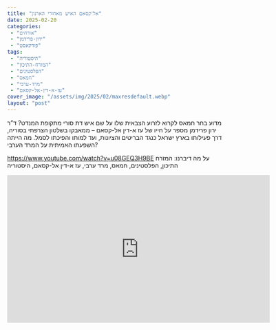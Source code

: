 ```yaml
---
title: "אל־קסאם האיש מאחורי הארגון"
date: 2025-02-20
categories: 
 - "אורחים"
 - "ירון-פרידמן"
 - "פודקאסט"
tags: 
 - "היסטוריה"
 - "המזרח-התיכון"
 - "הפלסטינים"
 - "חמאס"
 - "מרד-ערבי"
 - "עז-א-דין-אל-קסאם"
cover_image: "/assets/img/2025/02/maxresdefault.webp"
layout: "post"
---
```


מדוע בחר חמאס לקרוא לזרוע הצבאית שלו על שם איש דת סורי מתקופת המנדט? ד”ר ירון פרידמן מספר על חייו של עז א-דין אל-קסאם – ממאבקו בשלטון הצרפתי בסוריה, דרך פעילותו בארץ ישראל כנגד הבריטים והציונות, ועד למותו והפיכתו לסמל. מה הייתה השפעתו האמיתית על המרד הערבי?

<https://www.youtube.com/watch?v=u08GEQ3H9BE>
על מה דיברנו: המזרח התיכון, הפלסטינים, חמאס, מרד ערבי, עז א-דין אל-קסאם, היסטוריה

<iframe width="610" height="343" src="https://www.youtube.com/embed/u08GEQ3H9BE" frameborder="0" allow="accelerometer; autoplay; clipboard-write; encrypted-media; gyroscope; picture-in-picture; web-share" referrerpolicy="strict-origin-when-cross-origin" allowfullscreen></iframe>
